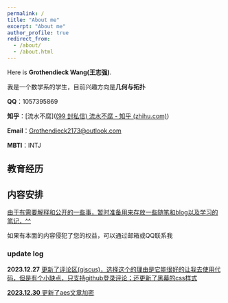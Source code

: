 ```yaml
---
permalink: /
title: "About me"
excerpt: "About me"
author_profile: true
redirect_from: 
  - /about/
  - /about.html
---
```


Here is **Grothendieck Wang(王志强)**.

我是一个数学系的学生，目前兴趣方向是**几何与拓扑**

**QQ**：1057395869

**知乎**：[流水不腐]([(99 封私信) 流水不腐 - 知乎 (zhihu.com)]())

**Email**：[Grothendieck2173@outlook.com](Grothendieck2173@outlook.com)

**MBTI**：INTJ



## 教育经历

<!--
- **2024.02——2024.06** <u>BICMR第16期强化班</u>
- **2021.09——至今** <u>合肥师范学院</u>
- **2018.09——2021.06** <u>安徽省安庆市第九中学</u>
-->

## 内容安排

<u>由于有需要解释和公开的一些事，暂时准备用来存放一些随笔和blog以及学习的笔记，^^</u>

如果有本面的内容侵犯了您的权益，可以通过邮箱或QQ联系我

### update log
<!--* 2023.12  更新了blog，解释了关于12.23-24的事
-->
**2023.12.27**  <u>更新了评论区(giscus)，选择这个的理由是它能很好的让我去使用代码，但是有个小缺点，只支持github登录评论；还更新了黑幕的css样式<u>

**2023.12.30**  <u>更新了aes文章加密<u>